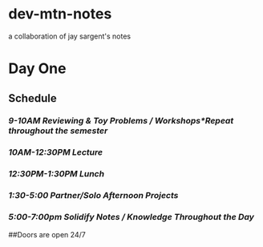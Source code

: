 # dev-mtn-notes
a collaboration of jay sargent's notes
# Day One
## Schedule
### *9-10AM Reviewing & Toy Problems / Workshops\*Repeat throughout the semester*
### *10AM-12:30PM Lecture*
### *12:30PM-1:30PM Lunch*
### *1:30-5:00 Partner/Solo Afternoon Projects*
### *5:00-7:00pm Solidify Notes / Knowledge Throughout the Day*

##Doors are open 24/7


